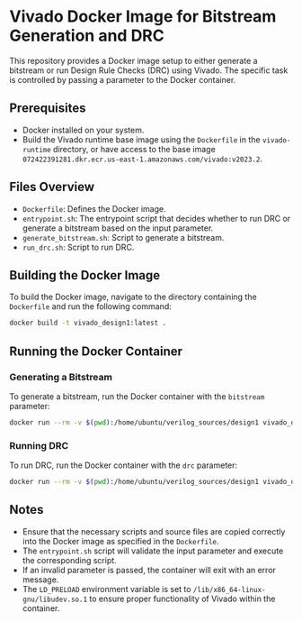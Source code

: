 # Vivado Docker Image for Bitstream Generation and DRC

This repository provides a Docker image setup to either generate a bitstream or run Design Rule Checks (DRC) using Vivado. The specific task is controlled by passing a parameter to the Docker container.

## Prerequisites

- Docker installed on your system.
- Build the Vivado runtime base image using the `Dockerfile` in the `vivado-runtime` directory, or have access to the base image `072422391281.dkr.ecr.us-east-1.amazonaws.com/vivado:v2023.2`.

## Files Overview

- `Dockerfile`: Defines the Docker image.
- `entrypoint.sh`: The entrypoint script that decides whether to run DRC or generate a bitstream based on the input parameter.
- `generate_bitstream.sh`: Script to generate a bitstream.
- `run_drc.sh`: Script to run DRC.

## Building the Docker Image

To build the Docker image, navigate to the directory containing the `Dockerfile` and run the following command:

```sh
docker build -t vivado_design1:latest .
```

## Running the Docker Container

### Generating a Bitstream

To generate a bitstream, run the Docker container with the `bitstream` parameter:

```sh
docker run --rm -v $(pwd):/home/ubuntu/verilog_sources/design1 vivado_design1:latest bitstream
```

### Running DRC

To run DRC, run the Docker container with the `drc` parameter:

```sh
docker run --rm -v $(pwd):/home/ubuntu/verilog_sources/design1 vivado_design1:latest drc
```

## Notes

- Ensure that the necessary scripts and source files are copied correctly into the Docker image as specified in the `Dockerfile`.
- The `entrypoint.sh` script will validate the input parameter and execute the corresponding script.
- If an invalid parameter is passed, the container will exit with an error message.
- The `LD_PRELOAD` environment variable is set to `/lib/x86_64-linux-gnu/libudev.so.1` to ensure proper functionality of Vivado within the container.
